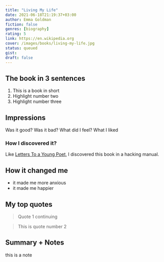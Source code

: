 ```yaml
---
title: "Living My Life"
date: 2021-06-18T21:19:37+03:00
author: Emma Goldman
fiction: false
genres: [biography]
rating: 5
link: https://en.wikipedia.org
cover: /images/books/living-my-life.jpg
status: queued
gist: 
draft: false
---
```


## The book in 3 sentences

1. This is a book in short
2. Highlight number two
3. Highlight number three

## Impressions

Was it good? Was it bad? What did I feel? What I liked

### How I discovered it?

Like [Letters To a Young Poet](/book/letters-to-a-young-poet/), I discovered this book in a hacking manual.

## How it changed me

- it made me more anxious
- it made me happier

## My top quotes

> Quote 1
> continuing

> This is quote number 2

## Summary + Notes

this is a note
